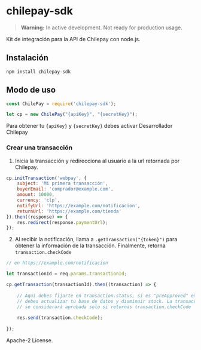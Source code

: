 # chilepay-sdk

> **Warning:** In active development. Not ready for production usage.

Kit de integración para la API de Chilepay con node.js.

## Instalación

`npm install chilepay-sdk`

## Modo de uso

```javascript
const ChilePay = require('chilepay-sdk');

let cp = new ChilePay("{apiKey}", "{secretKey}");

```

Para obtener tu `{apiKey}` y `{secretKey}` debes activar Desarrollador Chilepay

### Crear una transacción

1. Inicia la transacción y redirecciona al usuario a la url retornada por Chilepay.

```javascript
cp.initTransaction('webpay', {
    subject: 'Mi primera transacción',
    buyerEmail: 'comprador@example.com',
    amount: 10000,
    currency: 'clp',
    notifyUrl: 'https://example.com/notificacion',
    returnUrl: 'https://example.com/tienda'
}).then((response) => {
    res.redirect(response.paymentUrl);
});
```

2. Al recibir la notificación, llama a `.getTransaction("{token}")` para obtener 
la información de la transacción. Finalmente, retorna `transaction.checkCode`


```javascript
// en https://example.com/notificacion

let transactionId = req.params.transactionId;

cp.getTransaction(transactionId).then((transaction) => {
    
    // Aquí debes fijarte en transaction.status, si es "preApproved" entonces
    // debes actualizar tu base de datos y disminuir stock. La transacción
    // se considerará aprobada solo si retornas transaction.checkCode
    
    res.send(transaction.checkCode);
    
});
```

Apache-2 License.